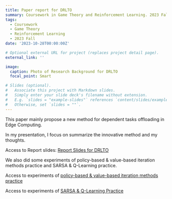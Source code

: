 ```yaml
---
title: Paper report for DRLTO
summary: Coursework in Game Theory and Reinforcement Learning. 2023 Fall
tags:
  - Coursework
  - Game Theory
  - Reinforcement Learning
  - 2023 Fall
date: '2023-10-28T00:00:00Z'

# Optional external URL for project (replaces project detail page).
external_link: ''

image:
  caption: Photo of Research Background for DRLTO
  focal_point: Smart

# Slides (optional).
#   Associate this project with Markdown slides.
#   Simply enter your slide deck's filename without extension.
#   E.g. `slides = "example-slides"` references `content/slides/example-slides.md`.
#   Otherwise, set `slides = ""`.
---
```

This paper mainly propose a new method for dependent tasks offloading in Edge Computing.

In my presentation, I focus on summarize the innovative method and my thoughts.

Access to Report slides: [Report Slides for DRLTO](./Report%20Slides%20for%20DRLTO.pptx)

We also did some experiments of policy-based & value-based iteration methods practice and SARSA & Q-Learning practice.

Access to experiments of [policy-based & value-based iteration methods practice](./Policy-based%20&%20Value-based%20practice.pdf)

Access to experiments of [SARSA & Q-Learning Practice](./SARSA%20&%20Q-Learning%20Practice.pdf)


